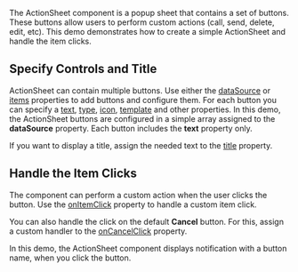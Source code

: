 The ActionSheet component is a popup sheet that contains a set of buttons. These buttons allow users to perform custom actions (call, send, delete, edit, etc). This demo demonstrates how to create a simple ActionSheet and handle the item clicks.

## Specify Controls and Title

ActionSheet can contain multiple buttons. Use either the [dataSource](/Documentation/ApiReference/UI_Components/dxActionSheet/Configuration/#dataSource) or [items](/Documentation/ApiReference/UI_Components/dxActionSheet/Configuration/items/) properties to add buttons and configure them. For each button you can specify a [text](/Documentation/ApiReference/UI_Components/dxActionSheet/Configuration/items/#text), [type](/Documentation/ApiReference/UI_Components/dxActionSheet/Configuration/items/#type), [icon](/Documentation/ApiReference/UI_Components/dxActionSheet/Configuration/items/#icon), [template](/Documentation/ApiReference/UI_Components/dxActionSheet/Configuration/items/#template) and other properties. In this demo, the ActionSheet buttons are configured in a simple array assigned to the **dataSource** property. Each button includes the **text** property only.

If you want to display a title, assign the needed text to the [title](/Documentation/ApiReference/UI_Components/dxActionSheet/Configuration/#title) property.

## Handle the Item Clicks

The component can perform a custom action when the user clicks the button. Use the [onItemClick](/Documentation/ApiReference/UI_Components/dxActionSheet/Configuration/#onItemClick) property to handle a custom item click.

You can also handle the click on the default **Cancel** button. For this, assign a custom handler to the [onCancelClick](/Documentation/ApiReference/UI_Components/dxActionSheet/Configuration/#onCancelClick) property. 

In this demo, the ActionSheet component displays notification with a button name, when you click the button. 


